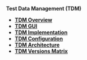 
<strong>Test Data Management (TDM)<strong>

<ul>
<li><a href="tdm_overview/README.md">TDM Overview</a></li>  
<li><a href="tdm_gui/README.md">TDM GUI</a></li>  
<li><a href="tdm_implementation/README.md">TDM Implementation</a></li> 
<li><a href="tdm_configuration/README.md">TDM Configuration</a></li> 
<li><a href="tdm_architecture/README.md">TDM Architecture</a></li>
</li> 
<li><a href="versions.md">TDM Versions Matrix</a></li>
</ul>







